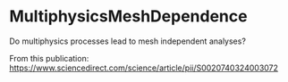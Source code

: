# MultiphysicsMeshDependence
Do multiphysics processes lead to mesh independent analyses?

From this publication: https://www.sciencedirect.com/science/article/pii/S0020740324003072
